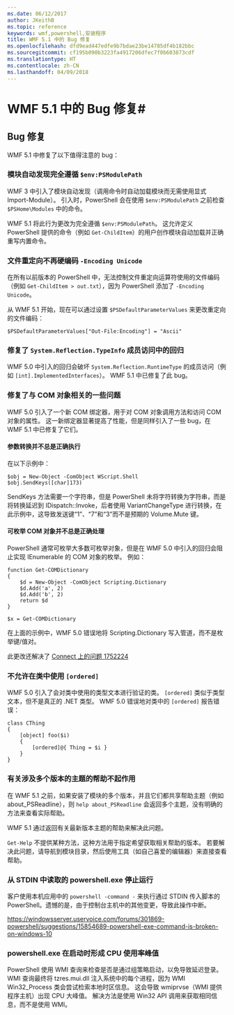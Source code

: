 ```yaml
---
ms.date: 06/12/2017
author: JKeithB
ms.topic: reference
keywords: wmf,powershell,安装程序
title: WMF 5.1 中的 Bug 修复
ms.openlocfilehash: dfd9ead447edfe9b7bdae23be14785df4b182bbc
ms.sourcegitcommit: cf195b090b3223fa4917206dfec7f0b603873cdf
ms.translationtype: HT
ms.contentlocale: zh-CN
ms.lasthandoff: 04/09/2018
---
```

# <a name="bug-fixes-in-wmf-51"></a>WMF 5.1 中的 Bug 修复#

## <a name="bug-fixes"></a>Bug 修复 ##

WMF 5.1 中修复了以下值得注意的 bug：

### <a name="module-auto-discovery-fully-honors-envpsmodulepath"></a>模块自动发现完全遵循 `$env:PSModulePath` ###

WMF 3 中引入了模块自动发现（调用命令时自动加载模块而无需使用显式 Import-Module）。
引入时，PowerShell 会在使用 `$env:PSModulePath` 之前检查 `$PSHome\Modules` 中的命令。

WMF 5.1 将此行为更改为完全遵循 `$env:PSModulePath`。
这允许定义 PowerShell 提供的命令（例如 `Get-ChildItem`）的用户创作模块自动加载并正确重写内置命令。

### <a name="file-redirection-no-longer-hard-codes--encoding-unicode"></a>文件重定向不再硬编码 `-Encoding Unicode` ###

在所有以前版本的 PowerShell 中，无法控制文件重定向运算符使用的文件编码（例如 `Get-ChildItem > out.txt`），因为 PowerShell 添加了 `-Encoding Unicode`。

从 WMF 5.1 开始，现在可以通过设置 `$PSDefaultParameterValues` 来更改重定向的文件编码：

```
$PSDefaultParameterValues["Out-File:Encoding"] = "Ascii"
```

### <a name="fixed-a-regression-in-accessing-members-of-systemreflectiontypeinfo"></a>修复了 `System.Reflection.TypeInfo` 成员访问中的回归 ###

WMF 5.0 中引入的回归会破坏 `System.Reflection.RuntimeType` 的成员访问（例如 `[int].ImplementedInterfaces`）。
WMF 5.1 中已修复了此 bug。


### <a name="fixed-some-issues-with-com-objects"></a>修复了与 COM 对象相关的一些问题 ###

WMF 5.0 引入了一个新 COM 绑定器，用于对 COM 对象调用方法和访问 COM 对象的属性。
这一新绑定器显著提高了性能，但是同样引入了一些 bug，在 WMF 5.1 中已修复了它们。

#### <a name="argument-conversions-were-not-always-performed-correctly"></a>参数转换并不总是正确执行 ####

在以下示例中：

```
$obj = New-Object -ComObject WScript.Shell
$obj.SendKeys([char]173)
```

SendKeys 方法需要一个字符串，但是 PowerShell 未将字符转换为字符串，而是将转换延迟到 IDispatch::Invoke，后者使用 VariantChangeType 进行转换，在此示例中，这导致发送键“1”、“7”和“3”而不是预期的 Volume.Mute 键。

#### <a name="enumerable-com-objects-not-always-handled-correctly"></a>可枚举 COM 对象并不总是正确处理 ####

PowerShell 通常可枚举大多数可枚举对象，但是在 WMF 5.0 中引入的回归会阻止实现 IEnumerable 的 COM 对象的枚举。  例如：

```
function Get-COMDictionary
{
    $d = New-Object -ComObject Scripting.Dictionary
    $d.Add('a', 2)
    $d.Add('b', 2)
    return $d
}

$x = Get-COMDictionary
```

在上面的示例中，WMF 5.0 错误地将 Scripting.Dictionary 写入管道，而不是枚举键/值对。

此更改还解决了 [Connect 上的问题 1752224](https://connect.microsoft.com/PowerShell/feedback/details/1752224)

### <a name="ordered-was-not-allowed-inside-classes"></a>不允许在类中使用 `[ordered]` ###

WMF 5.0 引入了会对类中使用的类型文本进行验证的类。
`[ordered]` 类似于类型文本，但不是真正的 .NET 类型。
WMF 5.0 错误地对类中的 `[ordered]` 报告错误：

```
class CThing
{
    [object] foo($i)
    {
        [ordered]@{ Thing = $i }
    }
}
```


### <a name="help-on-about-topics-with-multiple-versions-does-not-work"></a>有关涉及多个版本的主题的帮助不起作用 ###

在 WMF 5.1 之前，如果安装了模块的多个版本，并且它们都共享帮助主题（例如 about_PSReadline），则 `help about_PSReadline` 会返回多个主题，没有明确的方法来查看实际帮助。

WMF 5.1 通过返回有关最新版本主题的帮助来解决此问题。

`Get-Help` 不提供某种方法，这种方法用于指定希望获取相关帮助的版本。
若要解决此问题，请导航到模块目录，然后使用工具（如自己喜爱的编辑器）来直接查看帮助。

### <a name="powershellexe-reading-from-stdin-stopped-working"></a>从 STDIN 中读取的 powershell.exe 停止运行

客户使用本机应用中的 `powershell -command -` 来执行通过 STDIN 传入脚本的 PowerShell。遗憾的是，由于控制台主机中的其他变更，导致此操作中断。

https://windowsserver.uservoice.com/forums/301869-powershell/suggestions/15854689-powershell-exe-command-is-broken-on-windows-10

### <a name="powershellexe-creates-spike-in-cpu-usage-on-startup"></a>powershell.exe 在启动时形成 CPU 使用率峰值

PowerShell 使用 WMI 查询来检查是否是通过组策略启动，以免导致延迟登录。
WMI 查询最终将 tzres.mui.dll 注入系统中的每个进程，因为 WMI Win32_Process 类会尝试检索本地时区信息。
这会导致 wmiprvse（WMI 提供程序主机）出现 CPU 大峰值。
解决方法是使用 Win32 API 调用来获取相同信息，而不是使用 WMI。